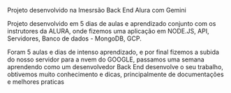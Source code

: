 Projeto desenvolvido na Imesrsão Back End Alura com Gemini

Projeto desenvolvido em 5 dias de aulas e aprendizado conjunto com os instrutores da ALURA,
onde fizemos uma aplicação em NODE.JS, API, Servidores, Banco de dados - MongoDB, GCP.

Foram 5 aulas e dias de intenso aprendizado, e por final fizemos a subida do nosso servidor para 
a nvem do GOOGLE, passamos uma semana aprendendo como um desenvolvedor Back End desenvolve o seu 
trabalho, obtivemos muito conhecimento e dicas, principalmente de documentações e melhores praticas
